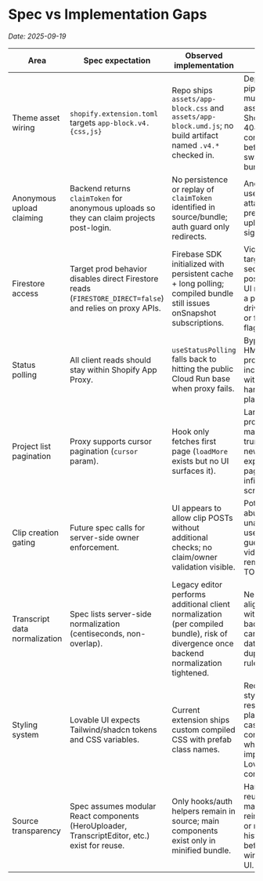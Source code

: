 # Spec vs Implementation Gaps

_Date: 2025-09-19_

| Area | Spec expectation | Observed implementation | Impact |
| --- | --- | --- | --- |
| Theme asset wiring | `shopify.extension.toml` targets `app-block.v4.{css,js}` | Repo ships `assets/app-block.css` and `assets/app-block.umd.js`; no build artifact named `.v4.*` checked in. | Deploy pipeline must rename assets or Shopify will 404; needs confirmation before swapping bundles. |
| Anonymous upload claiming | Backend returns `claimToken` for anonymous uploads so they can claim projects post-login. | No persistence or replay of `claimToken` identified in source/bundle; auth guard only redirects. | Anonymous users cannot attach previous uploads after signing in. |
| Firestore access | Target prod behavior disables direct Firestore reads (`FIRESTORE_DIRECT=false`) and relies on proxy APIs. | Firebase SDK initialized with persistent cache + long polling; compiled bundle still issues onSnapshot subscriptions. | Violates target security posture; new UI must add a proxy-driven path or feature flag. |
| Status polling | All client reads should stay within Shopify App Proxy. | `useStatusPolling` falls back to hitting the public Cloud Run base when proxy fails. | Bypasses HMAC protections; inconsistent with prod hardening plan. |
| Project list pagination | Proxy supports cursor pagination (`cursor` param). | Hook only fetches first page (`loadMore` exists but no UI surfaces it). | Large project lists may be truncated; new UI must expose pagination or infinite scroll. |
| Clip creation gating | Future spec calls for server-side owner enforcement. | UI appears to allow clip POSTs without additional checks; no claim/owner validation visible. | Potential abuse if unauthorized user guesses videoId; remains TODO. |
| Transcript data normalization | Spec lists server-side normalization (centiseconds, non-overlap). | Legacy editor performs additional client normalization (per compiled bundle), risk of divergence once backend normalization tightened. | Need to align new UI with backend canonical data to avoid duplicate rules. |
| Styling system | Lovable UI expects Tailwind/shadcn tokens and CSS variables. | Current extension ships custom compiled CSS with prefab class names. | Requires a style reset/merge plan to avoid cascading conflicts when importing Lovable components. |
| Source transparency | Spec assumes modular React components (HeroUploader, TranscriptEditor, etc.) exist for reuse. | Only hooks/auth helpers remain in source; main components exist only in minified bundle. | Hard to reuse logic; may need to reimplement or recover history before wiring new UI. |
